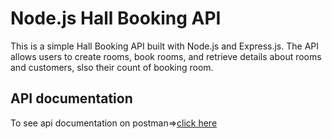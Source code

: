 # Node.js Hall Booking API

This is a simple Hall Booking API built with Node.js and Express.js. The API allows users to create rooms, book rooms, and retrieve details about rooms and customers, slso their count of booking room.

## API documentation

To see api documentation on postman=>[click here](https://documenter.getpostman.com/view/32019732/2sA3QsACMw)